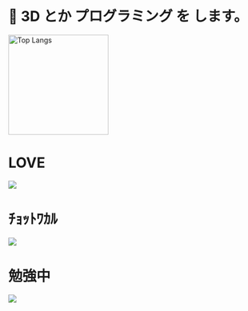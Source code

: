 # 🌱 3D とか プログラミング を します。

<img alt="Top Langs" height="200px" src="https://github-readme-stats.vercel.app/api/top-langs/?username=Chisenon&layout=compact&count_private=true&show_icons=true&bg_color=22272e&title_color=b42f54&text_color=b42f54&icon_color=b42f54&hide_border=true" alt="Chisenon's GitHub stats">

# LOVE

<img src="https://skillicons.dev/icons?i=blender,unity" />

# ﾁｮｯﾄﾜｶﾙ

<img src="https://skillicons.dev/icons?i=ae,c,cs,py,md,notion," />

# 勉強中

<img src="https://skillicons.dev/icons?i=rust,yew,tauri" />
